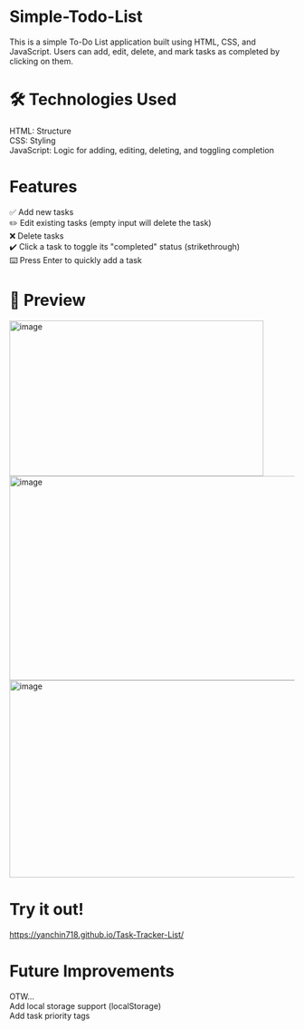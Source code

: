 # Simple-Todo-List
This is a simple To-Do List application built using HTML, CSS, and JavaScript. Users can add, edit, delete, and mark tasks as completed by clicking on them.

# 🛠️ Technologies Used  
HTML: Structure  
CSS: Styling  
JavaScript: Logic for adding, editing, deleting, and toggling completion

# Features  
✅ Add new tasks  
✏️ Edit existing tasks (empty input will delete the task)  
❌ Delete tasks  
✔️ Click a task to toggle its "completed" status (strikethrough)  
⌨️ Press Enter to quickly add a task  

# 📸 Preview  
<img width="449" height="274" alt="image" src="https://github.com/user-attachments/assets/adf67b45-b3c1-45e7-bf40-c4d66bb4256e" />  
<img width="599" height="360" alt="image" src="https://github.com/user-attachments/assets/68a6d672-1c10-4ef8-b49e-d7db668b0caa" />  
<img width="726" height="348" alt="image" src="https://github.com/user-attachments/assets/5152488b-36ac-481a-ae63-818e45ef06d5" />  

# Try it out!  
https://yanchin718.github.io/Task-Tracker-List/  

# Future Improvements  
OTW...  
Add local storage support (localStorage)  
Add task priority tags  
